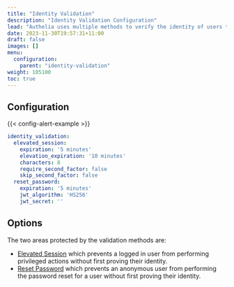 ```yaml
---
title: "Identity Validation"
description: "Identity Validation Configuration"
lead: "Authelia uses multiple methods to verify the identity of users to prevent a malicious user from performing actions on behalf of them. This section describes these methods."
date: 2023-11-30T19:57:31+11:00
draft: false
images: []
menu:
  configuration:
    parent: "identity-validation"
weight: 105100
toc: true
---
```


## Configuration

{{< config-alert-example >}}

```yaml
identity_validation:
  elevated_session:
    expiration: '5 minutes'
    elevation_expiration: '10 minutes'
    characters: 8
    require_second_factor: false
    skip_second_factor: false
  reset_password:
    expiration: '5 minutes'
    jwt_algorithm: 'HS256'
    jwt_secret: ''
```

## Options

The two areas protected by the validation methods are:

- [Elevated Session](elevated-session.md) which prevents a logged in user from performing privileged actions without
  first proving their identity.
- [Reset Password](reset-password.md) which prevents an anonymous user from performing the password reset for a user
  without first proving their identity.
